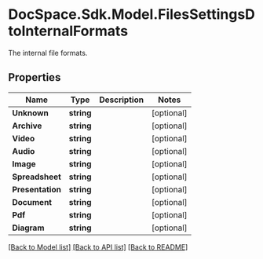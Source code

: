 # DocSpace.Sdk.Model.FilesSettingsDtoInternalFormats
The internal file formats.

## Properties

Name | Type | Description | Notes
------------ | ------------- | ------------- | -------------
**Unknown** | **string** |  | [optional] 
**Archive** | **string** |  | [optional] 
**Video** | **string** |  | [optional] 
**Audio** | **string** |  | [optional] 
**Image** | **string** |  | [optional] 
**Spreadsheet** | **string** |  | [optional] 
**Presentation** | **string** |  | [optional] 
**Document** | **string** |  | [optional] 
**Pdf** | **string** |  | [optional] 
**Diagram** | **string** |  | [optional] 

[[Back to Model list]](../README.md#documentation-for-models) [[Back to API list]](../README.md#documentation-for-api-endpoints) [[Back to README]](../README.md)

